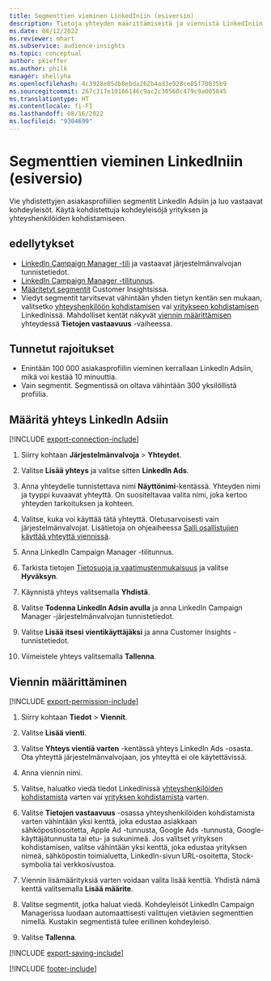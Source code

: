 ```yaml
---
title: Segmenttien vieminen LinkedIniin (esiversio)
description: Tietoja yhteyden määrittämisestä ja viennistä LinkedIniin.
ms.date: 08/12/2022
ms.reviewer: mhart
ms.subservice: audience-insights
ms.topic: conceptual
author: pkieffer
ms.author: philk
manager: shellyha
ms.openlocfilehash: 4c3928e05db0ebda262b4ad3e928ce85f70035b9
ms.sourcegitcommit: 267c317e10166146c9ac2c30560c479c9a005845
ms.translationtype: HT
ms.contentlocale: fi-FI
ms.lasthandoff: 08/16/2022
ms.locfileid: "9304699"
---
```

# <a name="export-segments-to-linkedin-ads-preview"></a>Segmenttien vieminen LinkedIniin (esiversio)

Vie yhdistettyjen asiakasprofiilien segmentit LinkedIn Adsiin ja luo vastaavat kohdeyleisöt. Käytä kohdistettuja kohdeyleisöjä yrityksen ja yhteyshenkilöiden kohdistamiseen.

## <a name="prerequisites"></a>edellytykset

- [LinkedIn Campaign Manager -tili](https://business.linkedin.com/marketing-solutions/ads) ja vastaavat järjestelmänvalvojan tunnistetiedot.
- [LinkedIn Campaign Manager -tilitunnus](https://www.linkedin.com/help/lms/answer/a424270).
- [Määritetyt segmentit](segments.md) Customer Insightsissa.
- Viedyt segmentit tarvitsevat vähintään yhden tietyn kentän sen mukaan, valitsetko [yhteyshenkilöön kohdistamisen](https://business.linkedin.com/marketing-solutions/ad-targeting/contact-targeting) vai [yritykseen kohdistamisen](https://business.linkedin.com/marketing-solutions/ad-targeting/account-targeting) LinkedInissä. Mahdolliset kentät näkyvät [viennin määrittämisen](#configure-an-export) yhteydessä **Tietojen vastaavuus** -vaiheessa.

## <a name="known-limitations"></a>Tunnetut rajoitukset

- Enintään 100 000 asiakasprofiilin vieminen kerrallaan LinkedIn Adsiin, mikä voi kestää 10 minuuttia.
- Vain segmentit. Segmentissä on oltava vähintään 300 yksilöllistä profiilia.

## <a name="set-up-connection-to-linkedin-ads"></a>Määritä yhteys LinkedIn Adsiin

[!INCLUDE [export-connection-include](includes/export-connection-admn.md)]

1. Siirry kohtaan **Järjestelmänvalvoja** > **Yhteydet**.

1. Valitse **Lisää yhteys** ja valitse sitten **LinkedIn Ads**.

1. Anna yhteydelle tunnistettava nimi **Näyttönimi**-kentässä. Yhteyden nimi ja tyyppi kuvaavat yhteyttä. On suositeltavaa valita nimi, joka kertoo yhteyden tarkoituksen ja kohteen.

1. Valitse, kuka voi käyttää tätä yhteyttä. Oletusarvoisesti vain järjestelmänvalvojat. Lisätietoja on ohjeaiheessa [Salli osallistujien käyttää yhteyttä viennissä](connections.md#allow-contributors-to-use-a-connection-for-exports).

1. Anna LinkedIn Campaign Manager -tilitunnus.

1. Tarkista tietojen [Tietosuoja ja vaatimustenmukaisuus](connections.md#data-privacy-and-compliance) ja valitse **Hyväksyn**.

1. Käynnistä yhteys valitsemalla **Yhdistä**.

1. Valitse **Todenna LinkedIn Adsin avulla** ja anna LinkedIn Campaign Manager -järjestelmänvalvojan tunnistetiedot.

1. Valitse **Lisää itsesi vientikäyttäjäksi** ja anna Customer Insights -tunnistetiedot.

1. Viimeistele yhteys valitsemalla **Tallenna**.

## <a name="configure-an-export"></a>Viennin määrittäminen

[!INCLUDE [export-permission-include](includes/export-permission.md)]

1. Siirry kohtaan **Tiedot** > **Viennit**.

1. Valitse **Lisää vienti**.

1. Valitse **Yhteys vientiä varten** -kentässä yhteys LinkedIn Ads -osasta. Ota yhteyttä järjestelmänvalvojaan, jos yhteyttä ei ole käytettävissä.

1. Anna viennin nimi.

1. Valitse, haluatko viedä tiedot LinkedInissä [yhteyshenkilöiden kohdistamista](https://business.linkedin.com/marketing-solutions/ad-targeting/contact-targeting) varten vai [yrityksen kohdistamista](https://business.linkedin.com/marketing-solutions/ad-targeting/account-targeting) varten.

1. Valitse **Tietojen vastaavuus** -osassa yhteyshenkilöiden kohdistamista varten vähintään yksi kenttä, joka edustaa asiakkaan sähköpostiosoitetta, Apple Ad -tunnusta, Google Ads -tunnusta, Google-käyttäjätunnusta tai etu- ja sukunimeä. Jos valitset yrityksen kohdistamisen, valitse vähintään yksi kenttä, joka edustaa yrityksen nimeä, sähköpostin toimialuetta, LinkedIn-sivun URL-osoitetta, Stock-symbolia tai verkkosivustoa.

1. Viennin lisämäärityksiä varten voidaan valita lisää kenttiä. Yhdistä nämä kenttä valitsemalla **Lisää määrite**.

1. Valitse segmentit, jotka haluat viedä. Kohdeyleisöt LinkedIn Campaign Managerissa luodaan automaattisesti valittujen vietävien segmenttien nimellä. Kustakin segmentistä tulee erillinen kohdeyleisö.

1. Valitse **Tallenna**.

[!INCLUDE [export-saving-include](includes/export-saving.md)]

[!INCLUDE [footer-include](includes/footer-banner.md)]
